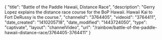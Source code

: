 {
    "title": "Battle of the Paddle Hawaii, Distance Race",
    "description": "Gerry Lopez explains the distance race course for the BoP Hawaii. Hawaii Kai to Fort DeRussy is the course.",
    "channelid": "3764405",
    "videoid": "3764411",
    "date_created": "1410205718",
    "date_modified": "1443724050",
    "type": "captivate",
    "layout": "channelVideo",
    "url": "\/rainbow\/battle-of-the-paddle-hawaii-distance-race\/3764405-3764411"
}